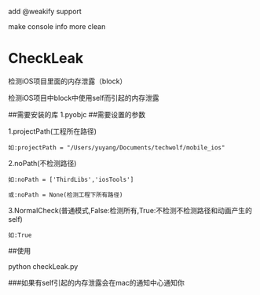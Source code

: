 add @weakify support

make console info more clean

# CheckLeak
检测iOS项目里面的内存泄露（block）

检测iOS项目中block中使用self而引起的内存泄露

##需要安装的库
1.pyobjc
##需要设置的参数

1.projectPath(工程所在路径)

	如:projectPath = "/Users/yuyang/Documents/techwolf/mobile_ios"
	
2.noPath(不检测路径)

	如:noPath = ['ThirdLibs','iosTools']
	
	或:noPath = None(检测工程下所有路径)
	
3.NormalCheck(普通模式,False:检测所有,True:不检测不检测路径和动画产生的self)

	如:True
	
##使用

python checkLeak.py

###如果有self引起的内存泄露会在mac的通知中心通知你
